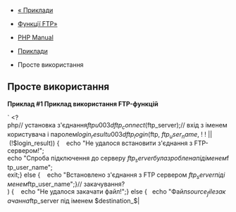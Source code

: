- [« Приклади](ftp.examples.md)
- [Функції FTP»](ref.ftp.md)

- [PHP Manual](index.md)
- [Приклади](ftp.examples.md)
- Просте використання

## Просте використання

**Приклад #1 Приклад використання FTP-функцій**

` <?php// установка з'єднання$ftp u003d ftp_connect($ftp_server);// вхід з іменем користувача і паролем$login_result u003d ftp_login($ftp, $ftp_user_name, $ ! ! || (!$login_result)) {    echo "Не удалося встановити з'єднання з FTP-сервером!"; echo "Спроба підключення до серверу $ftp_server була зроблена під іменем $ftp_user_name"; exit;} else {    echo "Встановлено з'єднання з FTP сервером $ftp_server під іменем $ftp_user_name";}// закачування? ) {    echo "Не удалося закачати файл!";} else {   echo "Файл$source_fileзакачан на $ftp_server під іменем $destination_$|
